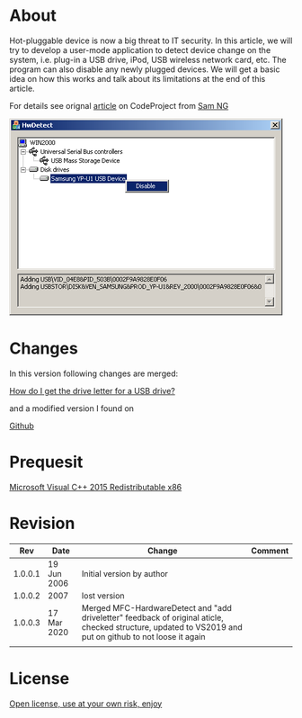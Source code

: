 # About
Hot-pluggable device is now a big threat to IT security. In this article, we will try to develop a user-mode application to detect device change on the system, i.e. plug-in a USB drive, iPod, USB wireless network card, etc. The program can also disable any newly plugged devices. We will get a basic idea on how this works and talk about its limitations at the end of this article. 

For details see orignal [article](https://www.codeproject.com/Articles/14500/Detecting-Hardware-Insertion-and-or-Removal) on CodeProject from [Sam NG](https://www.codeproject.com/script/Membership/View.aspx?mid=1884307)

![](HwDetect.png)


# Changes
In this version following changes are merged:

[How do I get the drive letter for a USB drive?](https://www.codeproject.com/Messages/3169301/Re-How-do-I-get-the-drive-letter-for-a-USB-drive.aspx)

and a modified version I found on

[Github](https://github.com/haoict/MFC-HardwareDetect)

# Prequesit

[Microsoft Visual C++ 2015 Redistributable x86](https://www.microsoft.com/en-us/download/details.aspx?id=52685)

# Revision

| Rev  | Date   | Change  | Comment  |
|---|---|---|---|
|1.0.0.1|19 Jun 2006|Initial version by author|   |
|1.0.0.2|2007|lost version|   |
|1.0.0.3|17 Mar 2020| Merged MFC-HardwareDetect and "add driveletter" feedback of original aticle, checked structure, updated to VS2019 and put on github to not loose it again |   |
|   |   |   |   |

# License
[Open license, use at your own risk, enjoy](https://www.codeproject.com/Messages/3209423/Re-License.aspx)